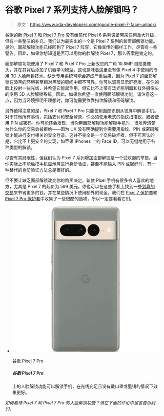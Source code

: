 # 谷歌 Pixel 7 系列支持人脸解锁吗？

> 原文：<https://www.xda-developers.com/google-pixel-7-face-unlock/>

谷歌的新 [Pixel 7 和 Pixel 7 Pro](https://www.xda-developers.com/google-pixel-7-pro/) 没有给前代 Pixel 6 系列设备带来任何重大升级，但有一些整洁的补充。我们认为最突出的一个是 Pixel 7 系列的新面部解锁功能。是的，面部解锁功能已经回到了 Pixel 7 阵容，它像宣传的那样工作，尽管有一些警告。因此，如果你想知道是否可以用你的脸解锁 Pixel 7，那么答案是肯定的。

面部解锁功能使用了 Pixel 7 和 Pixel 7 Pro 上新改进的广角 10.8MP 自拍摄像头，并在其背后添加了机器学习模型。这也意味着这里没有像 Pixel 4 中使用的专用 3D 人脸解锁技术。缺乏专用系统可能会造成严重后果，因为 Pixel 7 的面部解锁在漆黑的环境甚至相对黑暗的房间中都不可靠。你可以调高显示屏亮度，在你的脸上投射一些光线，并希望它能起作用，但它比不上带有泛光照明器和红外摄像头的专用 3D 人脸解锁系统。因此，如果你希望一直使用面部解锁功能，请注意这一点，因为当环境照明不理想时，你可能需要依靠指纹解锁和密码解锁。

另外值得注意的是，Pixel 7 和 Pixel 7 Pro 只能使用面部识别从锁屏中解锁手机。对于其他所有事情，包括支付和安全登录，你必须使用老式的指纹扫描仪，或者使用 PIN 或密码。你可能还会发现，当你用面部解锁功能解锁手机时，很难弄清楚为什么你的交易会被拒绝——因为 UX 没有明确提到你需要用指纹、PIN 或密码解锁才能进行支付相关的安全登录。这并不完全是一个交易破坏者，但不可否认的是，它比不上更安全的实现，如苹果 iPhones 上的 Face ID，可以无缝地用于各种类型的解锁。

尽管有其局限性，但我们认为 Pixel 7 系列增加面部解锁是一个受欢迎的举措。当你实际上不能触摸手机显示屏进行身份验证，甚至不能输入 PIN 或密码时，有一种替代的身份验证方法总是很好的。

但不要让缺乏面部解锁改变你的购买决定。新款 Pixel 手机有很多令人喜欢的地方，尤其是 Pixel 7 的起价为 599 美元。你也可以在这些手机上找到一些[划算的交易](https://www.xda-developers.com/best-google-pixel-7-deals/)来节省更多的钱，并在某些情况下使用额外的现金。我们在 [Pixel 7 保护套](https://www.xda-developers.com/best-google-pixel-7-cases/)和 [Pixel 7 Pro 保护套](https://www.xda-developers.com/best-google-pixel-7-pro-cases/)中收集了一些很酷的选项，所以一定要看看它们。

*   <picture>![The Google Pixel 7 Pro comes with a 6.7-inch OLED display. It comes with Corning Gorilla Glass Victus protection, but a screen protector will go a long way in keeping it in pristine condition.](img/a218c065500eeaf3f7cc6e9a9d001459.png)</picture>

    谷歌 Pixel 7 Pro

    ##### 谷歌 Pixel 7 Pro

    上的人脸解锁功能可以解锁手机，在光线充足且没有戴口罩或墨镜的情况下效果更好。

*如何看待 Pixel 7 和 Pixel 7 Pro 的人脸解锁功能？请在下面的评论中留言告诉我们。*